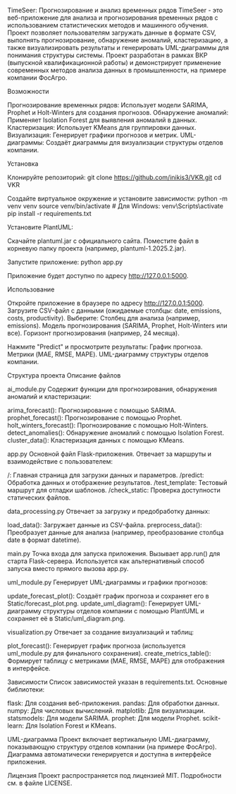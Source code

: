 TimeSeer: Прогнозирование и анализ временных рядов
TimeSeer - это веб-приложение для анализа и прогнозирования временных рядов с использованием статистических методов и машинного обучения. Проект позволяет пользователям загружать данные в формате CSV, выполнять прогнозирование, обнаружение аномалий, кластеризацию, а также визуализировать результаты и генерировать UML-диаграммы для понимания структуры системы.
Проект разработан в рамках ВКР (выпускной квалификационной работы) и демонстрирует применение современных методов анализа данных в промышленности, на примере компании ФосАгро.

Возможности

Прогнозирование временных рядов: Использует модели SARIMA, Prophet и Holt-Winters для создания прогнозов.
Обнаружение аномалий: Применяет Isolation Forest для выявления аномалий в данных.
Кластеризация: Использует KMeans для группировки данных.
Визуализация: Генерирует графики прогнозов и метрик.
UML-диаграммы: Создаёт диаграммы для визуализации структуры отделов компании.

Установка

Клонируйте репозиторий:
git clone https://github.com/inikis3/VKR.git
cd VKR


Создайте виртуальное окружение и установите зависимости:
python -m venv venv
source venv/bin/activate  # Для Windows: venv\Scripts\activate
pip install -r requirements.txt


Установите PlantUML:

Скачайте plantuml.jar с официального сайта.
Поместите файл в корневую папку проекта (например, plantuml-1.2025.2.jar).


Запустите приложение:
python app.py

Приложение будет доступно по адресу http://127.0.0.1:5000.


Использование

Откройте приложение в браузере по адресу http://127.0.0.1:5000.
Загрузите CSV-файл с данными (ожидаемые столбцы: date, emissions, costs, productivity).
Выберите:
Столбец для анализа (например, emissions).
Модель прогнозирования (SARIMA, Prophet, Holt-Winters или все).
Горизонт прогнозирования (например, 24 месяца).


Нажмите "Predict" и просмотрите результаты:
График прогноза.
Метрики (MAE, RMSE, MAPE).
UML-диаграмму структуры отделов компании.


Структура проекта
Описание файлов

ai_module.py Содержит функции для прогнозирования, обнаружения аномалий и кластеризации:

arima_forecast(): Прогнозирование с помощью SARIMA.
prophet_forecast(): Прогнозирование с помощью Prophet.
holt_winters_forecast(): Прогнозирование с помощью Holt-Winters.
detect_anomalies(): Обнаружение аномалий с помощью Isolation Forest.
cluster_data(): Кластеризация данных с помощью KMeans.


app.py Основной файл Flask-приложения. Отвечает за маршруты и взаимодействие с пользователем:

/: Главная страница для загрузки данных и параметров.
/predict: Обработка данных и отображение результатов.
/test_template: Тестовый маршрут для отладки шаблонов.
/check_static: Проверка доступности статических файлов.


data_processing.py Отвечает за загрузку и предобработку данных:

load_data(): Загружает данные из CSV-файла.
preprocess_data(): Преобразует данные для анализа (например, преобразование столбца date в формат datetime).


main.py Точка входа для запуска приложения. Вызывает app.run() для старта Flask-сервера. Используется как альтернативный способ запуска вместо прямого вызова app.py.

uml_module.py Генерирует UML-диаграммы и графики прогнозов:

update_forecast_plot(): Создаёт график прогноза и сохраняет его в Static/forecast_plot.png.
update_uml_diagram(): Генерирует UML-диаграмму структуры отделов компании с помощью PlantUML и сохраняет её в Static/uml_diagram.png.


visualization.py Отвечает за создание визуализаций и таблиц:

plot_forecast(): Генерирует график прогноза (используется uml_module.py для финального сохранения).
create_metrics_table(): Формирует таблицу с метриками (MAE, RMSE, MAPE) для отображения в интерфейсе.



Зависимости
Список зависимостей указан в requirements.txt. Основные библиотеки:

flask: Для создания веб-приложения.
pandas: Для обработки данных.
numpy: Для числовых вычислений.
matplotlib: Для визуализации.
statsmodels: Для модели SARIMA.
prophet: Для модели Prophet.
scikit-learn: Для Isolation Forest и KMeans.


UML-диаграмма
Проект включает вертикальную UML-диаграмму, показывающую структуру отделов компании (на примере ФосАгро). Диаграмма автоматически генерируется и доступна в интерфейсе приложения.

Лицензия
Проект распространяется под лицензией MIT. Подробности см. в файле LICENSE.
